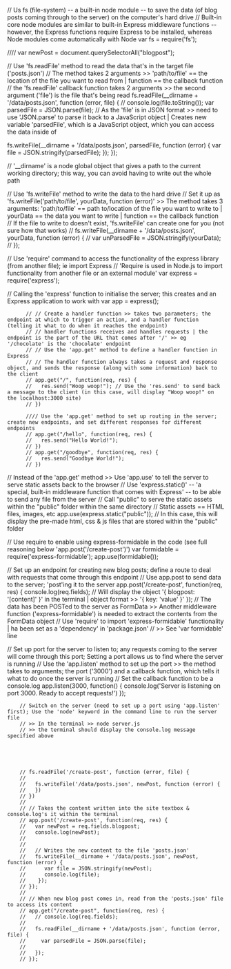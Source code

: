 // Us fs (file-system) -- a built-in node module -- to save the data (of blog posts coming through to the server) on the computer's hard drive
// Built-in core node modules are similar to built-in Express middleware functions -- however, the Express functions require Express to be installed, whereas Node modules come automatically with Node
var fs = require('fs');

//// var newPost = document.querySelectorAll("blogpost");

// Use 'fs.readFile' method to read the data that's in the target file ('posts.json')
// The method takes 2 arguments >> 'path/to/file' == the location of the file you want to read from | function == the callback function
// the 'fs.readFile' callback function takes 2 arguments >> the second argument ('file') is the file that's being read
fs.readFile(__dirname + '/data/posts.json', function (error, file) {
  // console.log(file.toString());
  var parsedFile = JSON.parse(file);  // As the 'file' is in JSON format >> need to use 'JSON.parse' to parse it back to a JavaScript object | Creates new variable 'parsedFile', which is a JavaScript object, which you can access the data inside of

  fs.writeFile(__dirname + '/data/posts.json', parsedFile, function (error) {
    var file = JSON.stringify(parsedFile);
  });
});

// '__dirname' is a node global object that gives a path to the current working directory; this way, you can avoid having to write out the whole path

// Use 'fs.writeFile' method to write the data to the hard drive
// Set it up as 'fs.writeFile('path/to/file', yourData, function (error)' >> The method takes 3 arguments: 'path/to/file' == path to/location of the file you want to write to | yourData == the data you want to write | function == the callback function
// If the file to write to doesn't exist, 'fs.writeFile' can create one for you (not sure how that works)
// fs.writeFile(__dirname + '/data/posts.json', yourData, function (error) {
//   var unParsedFile = JSON.stringify(yourData);
// });

// Use 'require' command to access the functionality of the express library (from another file); ie import Express
// 'Require is used in Node.js to import functionality from another file or an external module'
var express = require('express');

// Calling the 'express' function to initialise the server; this creates and an Express application to work with
var app = express();

          // // Create a handler function >> takes two parameters; the endpoint at which to trigger an action, and a handler function (telling it what to do when it reaches the endpoint)
          // // handler functions receives and handles requests | the endpoint is the part of the URL that comes after '/' >> eg '/chocolate' is the 'chocolate' endpoint
          // // Use the 'app.get' method to define a handler function in Express
          // // The handler function always takes a request and response object, and sends the response (along with some information) back to the client
          // app.get("/", function(req, res) {
          //   res.send("Woop woop!"); // Use the 'res.send' to send back a message to the client (in this case, will display "Woop woop!" on the localhost:3000 site)
          // })

          //// Use the 'app.get' method to set up routing in the server; create new endpoints, and set different responses for different endpoints
          // app.get("/hello", function(req, res) {
          //   res.send("Hello World!");
          // })
          // app.get("/goodbye", function(req, res) {
          //   res.send("Goodbye World!");
          // })

// Instead of the 'app.get' method >> Use 'app.use' to tell the server to serve static assets back to the browser
// Use 'express.static()' -- 'a special, built-in middleware function that comes with Express' -- to be able to send any file from the server
// Call "public" to serve the static assets within the "public" folder within the same directory
// Static assets == HTML files, images, etc
app.use(express.static("public")); // In this case, this will display the pre-made html, css & js files that are stored within the "public" folder

// Use require to enable using express-formidable in the code (see full reasoning below 'app.post('/create-post')')
var formidable = require('express-formidable');
app.use(formidable());

// Set up an endpoint for creating new blog posts; define a route to deal with requests that come through this endpoint
// Use app.post to send data to the server; 'post'ing it to the server
app.post('/create-post', function(req, res) {
  console.log(req.fields); // Will display the object '{ blogpost: '[content]' }' in the terminal | object format >> '{ key: 'value' }'
});
// The data has been POSTed to the server as FormData >> Another middleware function ('express-formidable') is needed to extract the contents from the FormData object
// Use 'require' to import 'express-formidable' functionality | ha been set as a 'dependency' in 'package.json'
// >> See 'var formidable' line

// Set up port for the server to listen to; any requests coming to the server will come through this port; Setting a port allows us to find where the server is running
// Use the 'app.listen' method to set up the port >> the method takes to arguments; the port ('3000') and a callback function, which tells it what to do once the server is running
// Set the callback function to be a console.log
app.listen(3000, function() {
  console.log('Server is listening on port 3000. Ready to accept requests!')
});

        // Switch on the server (need to set up a port using 'app.listen' first); Use the 'node' keyword in the command line to run the server file
        // >> In the terminal >> node server.js
        // >> the terminal should display the console.log message specified above





        // fs.readFile('/create-post', function (error, file) {
        //
        //   fs.writeFile('/data/posts.json', newPost, function (error) {
        //   })
        // })
        //
        // // Takes the content written into the site textbox & console.log's it within the terminal
        // app.post('/create-post', function(req, res) {
        //   var newPost = req.fields.blogpost;
        //   console.log(newPost);
        //
        //
        //   // Writes the new content to the file 'posts.json'
        //   fs.writeFile(__dirname + '/data/posts.json', newPost, function (error) {
        //      var file = JSON.stringify(newPost);
        //      console.log(file);
        //    });
        // });
        //
        // // When new blog post comes in, read from the 'posts.json' file to access its content
        // app.get("/create-post", function(req, res) {
        //   // console.log(req.fields);
        //
        //   fs.readFile(__dirname + '/data/posts.json', function (error, file) {
        //     var parsedFile = JSON.parse(file);
        //
        //   });
        // });
